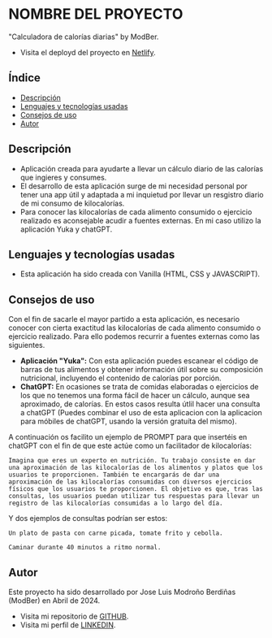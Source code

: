 # NOMBRE DEL PROYECTO

"Calculadora de calorías diarias" by ModBer.

- Visita el deployd del proyecto en [Netlify](#).

## Índice

- [Descripción](#descripción)
- [Lenguajes y tecnologías usadas](#lenguajes-usados)
- [Consejos de uso](#consejos-de-uso)
- [Autor](#autor)

## Descripción

- Aplicación creada para ayudarte a llevar un cálculo diario de las calorías que ingieres y consumes.
- El desarrollo de esta aplicación surge de mi necesidad personal por tener una app útil y adaptada a mi inquietud por llevar un resgistro diario de mi consumo de kilocalorías.
- Para conocer las kilocalorías de cada alimento consumido o ejercicio realizado es aconsejable acudir a fuentes externas. En mi caso utilizo la aplicación Yuka y chatGPT.

## Lenguajes y tecnologías usadas

- Esta aplicación ha sido creada con Vanilla (HTML, CSS y JAVASCRIPT).

## Consejos de uso

Con el fin de sacarle el mayor partido a esta aplicación, es necesario conocer con cierta exactitud las kilocalorías de cada alimento consumido o ejercicio realizado. Para ello podemos recurrir a fuentes externas como las siguientes.

- **Aplicación "Yuka":** Con esta aplicación puedes escanear el código de barras de tus alimentos y obtener información útil sobre su composición nutricional, incluyendo el contenido de calorías por porción.
- **ChatGPT:** En ocasiones se trata de comidas elaboradas o ejercicios de los que no tenemos una forma fácil de hacer un cálculo, aunque sea aproximado, de calorías. En estos casos resulta útlil hacer una consulta a chatGPT (Puedes combinar el uso de esta aplicacion con la aplicacion para móbiles de chatGPT, usando la versión gratuíta del mismo).

A continuación os facilito un ejemplo de PROMPT para que insertéis en chatGPT con el fin de que este actúe como un facilitador de kilocalorías:

```
Imagina que eres un experto en nutrición. Tu trabajo consiste en dar una aproximación de las kilocalorías de los alimentos y platos que los usuarios te proporcionen. También te encargarás de dar una aproximación de las kilocalorías consumidas con diversos ejercicios físicos que los usuarios te proporcionen. El objetivo es que, tras las consultas, los usuarios puedan utilizar tus respuestas para llevar un registro de las kilocalorías consumidas a lo largo del día.
```

Y dos ejemplos de consultas podrían ser estos:

```
Un plato de pasta con carne picada, tomate frito y cebolla.
```

```
Caminar durante 40 minutos a ritmo normal.
```

## Autor

Este proyecto ha sido desarrollado por Jose Luis Modroño Berdiñas (ModBer) en Abril de 2024.

- Visita mi repositorio de [GITHUB](https://github.com/JoseLuisModBer).
- Visita mi perfil de [LINKEDIN](https://www.linkedin.com/in/joseluismodro%C3%B1oberdi%C3%B1as/).
